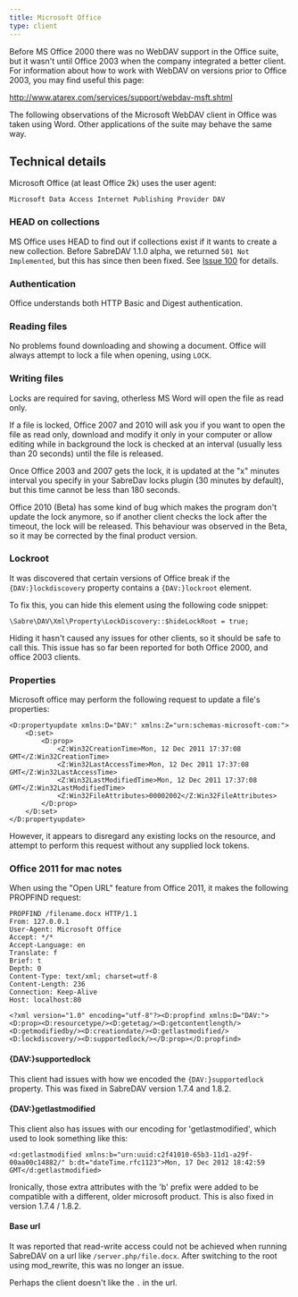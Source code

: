```yaml
---
title: Microsoft Office
type: client
---
```


Before MS Office 2000 there was no WebDAV support in the Office suite, but it
wasn't until Office 2003 when the company integrated a better client. For
information about how to work with WebDAV on versions prior to Office 2003,
you may find useful this page:

<http://www.atarex.com/services/support/webdav-msft.shtml>

The following observations of the Microsoft WebDAV client in Office was taken
using Word. Other applications of the suite may behave the same way.

Technical details
-----------------

Microsoft Office (at least Office 2k) uses the user agent:

    Microsoft Data Access Internet Publishing Provider DAV

### HEAD on collections

MS Office uses HEAD to find out if collections exist if it wants to create a
new collection. Before SabreDAV 1.1.0 alpha, we returned
`501 Not Implemented`, but this has since then been fixed. See [Issue 100][1]
for details.

### Authentication

Office understands both HTTP Basic and Digest authentication.

### Reading files

No problems found downloading and showing a document. Office will always
attempt to lock a file when opening, using `LOCK`.

### Writing files

Locks are required for saving, otherless MS Word will open the file as read
only.

If a file is locked, Office 2007 and 2010 will ask you if you want to open the
file as read only, download and modify it only in your computer or allow
editing while in background the lock is checked at an interval (usually less
than 20 seconds) until the file is released.

Once Office 2003 and 2007 gets the lock, it is updated at the "x" minutes
interval you specify in your SabreDav locks plugin (30 minutes by default),
but this time cannot be less than 180 seconds.

Office 2010 (Beta) has some kind of bug which makes the program don't update
the lock anymore, so if another client checks the lock after the timeout, the
lock will be released. This behaviour was observed in the Beta, so it may be
corrected by the final product version.

### Lockroot

It was discovered that certain versions of Office break if the
`{DAV:}lockdiscovery` property contains a `{DAV:}lockroot` element.

To fix this, you can hide this element using the following code snippet:

    \Sabre\DAV\Xml\Property\LockDiscovery::$hideLockRoot = true;

Hiding it hasn't caused any issues for other clients, so it should be safe to call this.
This issue has so far been reported for both Office 2000, and office 2003 clients.

### Properties

Microsoft office may perform the following request to update a file's properties:

    <D:propertyupdate xmlns:D="DAV:" xmlns:Z="urn:schemas-microsoft-com:">
        <D:set>
            <D:prop>
                <Z:Win32CreationTime>Mon, 12 Dec 2011 17:37:08 GMT</Z:Win32CreationTime>
                <Z:Win32LastAccessTime>Mon, 12 Dec 2011 17:37:08 GMT</Z:Win32LastAccessTime>
                <Z:Win32LastModifiedTime>Mon, 12 Dec 2011 17:37:08 GMT</Z:Win32LastModifiedTime>
                <Z:Win32FileAttributes>00002002</Z:Win32FileAttributes>
            </D:prop>
        </D:set>
    </D:propertyupdate>

However, it appears to disregard any existing locks on the resource, and
attempt to perform this request without any supplied lock tokens.

### Office 2011 for mac notes

When using the "Open URL" feature from Office 2011, it makes the following PROPFIND request:

    PROPFIND /filename.docx HTTP/1.1
    From: 127.0.0.1
    User-Agent: Microsoft Office
    Accept: */*
    Accept-Language: en
    Translate: f
    Brief: t
    Depth: 0
    Content-Type: text/xml; charset=utf-8
    Content-Length: 236
    Connection: Keep-Alive
    Host: localhost:80

    <?xml version="1.0" encoding="utf-8"?><D:propfind xmlns:D="DAV:"><D:prop><D:resourcetype/><D:getetag/><D:getcontentlength/><D:getmodifiedby/><D:creationdate/><D:getlastmodified/><D:lockdiscovery/><D:supportedlock/></D:prop></D:propfind>

#### {DAV:}supportedlock

This client had issues with how we encoded the `{DAV:}supportedlock`
property. This was fixed in SabreDAV version 1.7.4 and 1.8.2.

#### {DAV:}getlastmodified

This client also has issues with our encoding for 'getlastmodified', which
used to look something like this:

    <d:getlastmodified xmlns:b="urn:uuid:c2f41010-65b3-11d1-a29f-00aa00c14882/" b:dt="dateTime.rfc1123">Mon, 17 Dec 2012 18:42:59 GMT</d:getlastmodified>

Ironically, those extra attributes with the 'b' prefix were added to be
compatible with a different, older microsoft product. This is also fixed in
version 1.7.4 / 1.8.2.

#### Base url

It was reported that read-write access could not be achieved when running
SabreDAV on a url like `/server.php/file.docx`. After switching to the root
using mod_rewrite, this was no longer an issue.

Perhaps the client doesn't like the `.` in the url.

[1]: https://github.com/sabre-io/dav/issues/100
